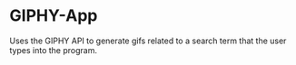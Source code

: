 # GIPHY-App

Uses the GIPHY API to generate gifs related to a search term that the user types into the program.
